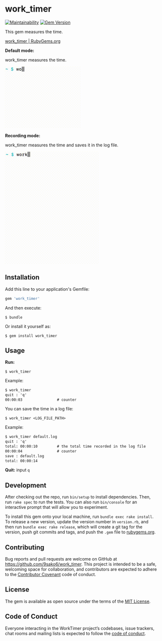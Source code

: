 # work_timer

[![Maintainability](https://api.codeclimate.com/v1/badges/c1aa0d29cfb926decd44/maintainability)](https://codeclimate.com/github/9sako6/work_timer/maintainability)
[![Gem Version](https://badge.fury.io/rb/work_timer.svg)](https://badge.fury.io/rb/work_timer)

This gem measures the time.

[work_timer | RubyGems.org](https://rubygems.org/gems/work_timer)


**Default mode:**

work_timer measures the time.

![demo1](figs/demo1.gif)


**Recording mode:**

work_timer measures the time and saves it in the log file.

![demo2](figs/demo2.gif)

## Installation

Add this line to your application's Gemfile:

```ruby
gem 'work_timer'
```

And then execute:

    $ bundle

Or install it yourself as:

    $ gem install work_timer

## Usage
**Run:**

```
$ work_timer
```

Example:

```
$ work_timer
quit : 'q'
00:00:03                # counter
```

You can save the time in a log file:

```
$ work_timer <LOG_FILE_PATH>
```

Example:
```
$ work_timer default.log
quit : 'q'
total: 00:00:10         # the total time recorded in the log file
00:00:04                # counter
save : default.log
total: 00:00:14
```

**Quit:**
input ```q```

## Development

After checking out the repo, run `bin/setup` to install dependencies. Then, run `rake spec` to run the tests. You can also run `bin/console` for an interactive prompt that will allow you to experiment.

To install this gem onto your local machine, run `bundle exec rake install`. To release a new version, update the version number in `version.rb`, and then run `bundle exec rake release`, which will create a git tag for the version, push git commits and tags, and push the `.gem` file to [rubygems.org](https://rubygems.org).

## Contributing

Bug reports and pull requests are welcome on GitHub at https://github.com/9sako6/work_timer. This project is intended to be a safe, welcoming space for collaboration, and contributors are expected to adhere to the [Contributor Covenant](http://contributor-covenant.org) code of conduct.

## License

The gem is available as open source under the terms of the [MIT License](https://opensource.org/licenses/MIT).

## Code of Conduct

Everyone interacting in the WorkTimer project’s codebases, issue trackers, chat rooms and mailing lists is expected to follow the [code of conduct](https://github.com/9sako6/work_timer/blob/master/CODE_OF_CONDUCT.md).
